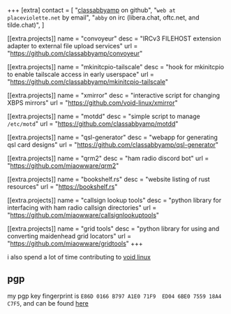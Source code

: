 +++
[extra]
contact = [
    "[classabbyamp](https://github.com/classabbyamp) on github",
    "`web at placeviolette.net` by email",
    "`abby` on irc (libera.chat, oftc.net, and tilde.chat)",
]

[[extra.projects]]
name = "convoyeur"
desc = "IRCv3 FILEHOST extension adapter to external file upload services"
url = "https://github.com/classabbyamp/convoyeur"

[[extra.projects]]
name = "mkinitcpio-tailscale"
desc = "hook for mkinitcpio to enable tailscale access in early userspace"
url = "https://github.com/classabbyamp/mkinitcpio-tailscale"

[[extra.projects]]
name = "xmirror"
desc = "interactive script for changing XBPS mirrors"
url = "https://github.com/void-linux/xmirror"

[[extra.projects]]
name = "motdd"
desc = "simple script to manage `/etc/motd`"
url = "https://github.com/classabbyamp/motdd"

[[extra.projects]]
name = "qsl-generator"
desc = "webapp for generating qsl card designs"
url = "https://github.com/classabbyamp/qsl-generator"

[[extra.projects]]
name = "qrm2"
desc = "ham radio discord bot"
url = "https://github.com/miaowware/qrm2"

[[extra.projects]]
name = "bookshelf.rs"
desc = "website listing of rust resources"
url = "https://bookshelf.rs"

[[extra.projects]]
name = "callsign lookup tools"
desc = "python library for interfacing with ham radio callsign directories"
url = "https://github.com/miaowware/callsignlookuptools"

[[extra.projects]]
name = "grid tools"
desc = "python library for using and converting maidenhead grid locators"
url = "https://github.com/miaowware/gridtools"
+++

i also spend a lot of time contributing to [void linux](https://voidlinux.org)

<!--
site down :(
## photography

my photographic misadventures can be found at [gallery.placeviolette.net](https://gallery.placeviolette.net/gallery)
-->

## pgp

my pgp key fingerprint is `E86D 0166 B797 A1E0 71F9  ED04 6BE0 7559 18A4 C7F5`, and can be found [here](/classabbyamp.asc)
